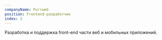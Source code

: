 ```yaml
---
companyName: Purrweb
position: Frontend-разработчик
index: 2
---
```


Разработка и поддержка front-end части веб и мобильных приложений.
